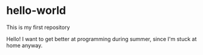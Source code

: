 # hello-world
This is my first repository

Hello! I want to get better at programming during summer, since I'm stuck at home anyway.
